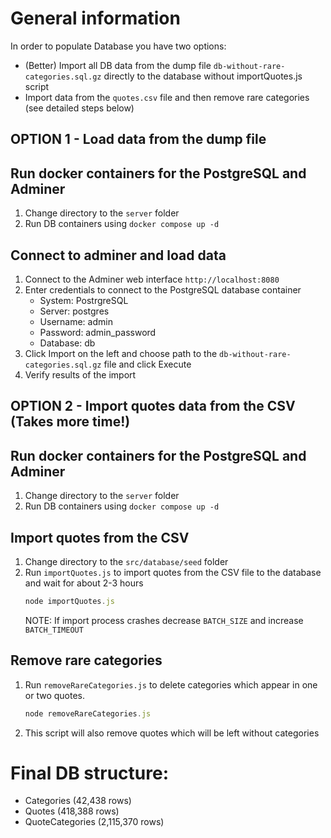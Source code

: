 # General information

In order to populate Database you have two options:

- (Better) Import all DB data from the dump file `db-without-rare-categories.sql.gz` directly to the database without importQuotes.js script
- Import data from the `quotes.csv` file and then remove rare categories (see detailed steps below)

## OPTION 1 - Load data from the dump file

## Run docker containers for the PostgreSQL and Adminer

1. Change directory to the `server` folder
1. Run DB containers using `docker compose up -d`

## Connect to adminer and load data

1. Connect to the Adminer web interface `http://localhost:8080`
1. Enter credentials to connect to the PostgreSQL database container
   - System: PostrgreSQL
   - Server: postgres
   - Username: admin
   - Password: admin_password
   - Database: db
1. Click Import on the left and choose path to the `db-without-rare-categories.sql.gz` file and click Execute
1. Verify results of the import

## OPTION 2 - Import quotes data from the CSV (Takes more time!)

## Run docker containers for the PostgreSQL and Adminer

1. Change directory to the `server` folder
1. Run DB containers using `docker compose up -d`

## Import quotes from the CSV

1. Change directory to the `src/database/seed` folder
1. Run `importQuotes.js` to import quotes from the CSV file to the database and wait for about 2-3 hours
   ```javascript
   node importQuotes.js
   ```
   NOTE: If import process crashes decrease `BATCH_SIZE` and increase `BATCH_TIMEOUT`

## Remove rare categories

1. Run `removeRareCategories.js` to delete categories which appear in one or two quotes.
   ```javascript
   node removeRareCategories.js
   ```
1. This script will also remove quotes which will be left without categories

# Final DB structure:

- Categories (42,438 rows)
- Quotes (418,388 rows)
- QuoteCategories (2,115,370 rows)
